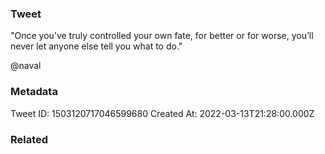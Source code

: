 ### Tweet
"Once you’ve truly controlled your own fate, for better or for worse, you’ll never let anyone else tell you what to do." 

@naval

### Metadata
Tweet ID: 1503120717046599680
Created At: 2022-03-13T21:28:00.000Z

### Related

